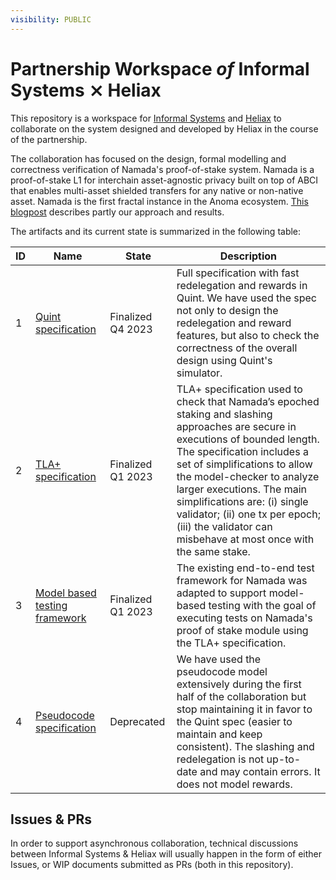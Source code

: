 ```yaml
---
visibility: PUBLIC
---
```


# Partnership Workspace _of_ Informal Systems ⨯ Heliax

This repository is a workspace for [Informal Systems](https://informal.systems/)
and [Heliax](https://heliax.dev/) to collaborate on the system designed and developed
by Heliax in the course of the partnership.

The collaboration has focused on the design, formal modelling and correctness verification of Namada's proof-of-stake system. Namada is a proof-of-stake L1 for interchain asset-agnostic privacy built on top of ABCI that enables multi-asset shielded transfers for any native or non-native asset. Namada is the first fractal instance in the Anoma ecosystem. [This blogpost](https://informal.systems/blog/checking-namada-proof-of-stake) describes partly our approach and results.

The artifacts and its current state is summarized in the following table:

| ID | Name  | State     | Description    |
| ------------------------------------------------------------- | -------------------------- | --------------- | ------------- |
| 1 | [Quint specification](PoS-quint/README.md) | Finalized Q4 2023  | Full specification with fast redelegation and rewards in Quint. We have used the spec not only to design the redelegation and reward features, but also to check the correctness of the overall design using Quint's simulator. |
| 2 | [TLA+ specification](PoS-tla/README.md) | Finalized Q1 2023 | TLA+ specification used to check that Namada’s epoched staking and slashing approaches are secure in executions of bounded length. The specification includes a set of simplifications to allow the model-checker to analyze larger executions. The main simplifications are: (i) single validator; (ii) one tx per epoch; (iii) the validator can misbehave at most once with the same stake. |
| 3 | [Model based testing framework](PoS-mbt/README.md) | Finalized Q1 2023 | The existing end-to-end test framework for Namada was adapted to support model-based testing with the goal of executing tests on Namada's proof of stake module using the TLA+ specification. |
| 4 | [Pseudocode specification](Deprecated/PoS-pseudocode/PoS-model-redelegation.md) | Deprecated | We have used the pseudocode model extensively during the first half of the collaboration but stop maintaining it in favor to the Quint spec (easier to maintain and keep consistent). The slashing and redelegation is not up-to-date and may contain errors. It does not model rewards. |

## Issues & PRs

In order to support asynchronous collaboration, technical discussions between
Informal Systems & Heliax will usually happen in the form of either Issues,
or WIP documents submitted as PRs (both in this repository).